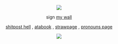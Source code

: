 <div align="center">

![](https://komarev.com/ghpvc/?username=27-jjay&color=blueviolet&label=-^.^-)

</div>

<div align="center">
  
sign
[my wall](https://walloftext.co/27j) 


 [shitpost hell](https://shitposthell.straw.page) , [atabook](https://27j.atabook.org) , [strawpage](https://27jay.straw.page) , [pronouns page](https://pronouns.cc/@27jay) 

</div>

<div align="center">

![](https://github.com/user-attachments/assets/cf84e7c7-3caf-4f30-8dfb-2c0c06191fe2)

</div>
